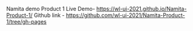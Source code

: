 Namita 
demo Product 1 
Live Demo- https://wl-ui-2021.github.io/Namita-Product-1/
Github link - https://github.com/wl-ui-2021/Namita-Product-1/tree/gh-pages